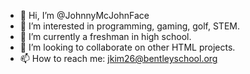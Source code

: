 - 👋 Hi, I’m @JohnnyMcJohnFace
- 👀 I’m interested in programming, gaming, golf, STEM.
- 🌱 I’m currently a freshman in high school.
- 💞️ I’m looking to collaborate on other HTML projects.
- 📫 How to reach me: jkim26@bentleyschool.org

<!---
JohnnyMcJohnFace/JohnnyMcJohnFace is a ✨ special ✨ repository because its `README.md` (this file) appears on your GitHub profile.
You can click the Preview link to take a look at your changes.
--->
